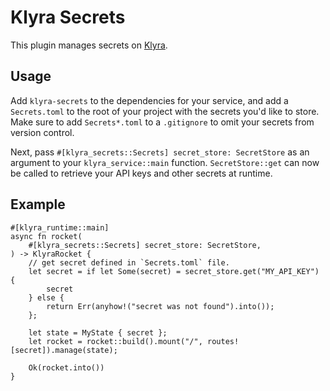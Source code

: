 # Klyra Secrets

This plugin manages secrets on [Klyra](https://www.klyra.rs).

## Usage

Add `klyra-secrets` to the dependencies for your service, and add a `Secrets.toml` to the root of your project
with the secrets you'd like to store. Make sure to add `Secrets*.toml` to a `.gitignore` to omit your secrets from version control.

Next, pass `#[klyra_secrets::Secrets] secret_store: SecretStore` as an argument to your `klyra_service::main` function.
`SecretStore::get` can now be called to retrieve your API keys and other secrets at runtime.

## Example

```rust,ignore
#[klyra_runtime::main]
async fn rocket(
    #[klyra_secrets::Secrets] secret_store: SecretStore,
) -> KlyraRocket {
    // get secret defined in `Secrets.toml` file.
    let secret = if let Some(secret) = secret_store.get("MY_API_KEY") {
        secret
    } else {
        return Err(anyhow!("secret was not found").into());
    };

    let state = MyState { secret };
    let rocket = rocket::build().mount("/", routes![secret]).manage(state);

    Ok(rocket.into())
}
```
